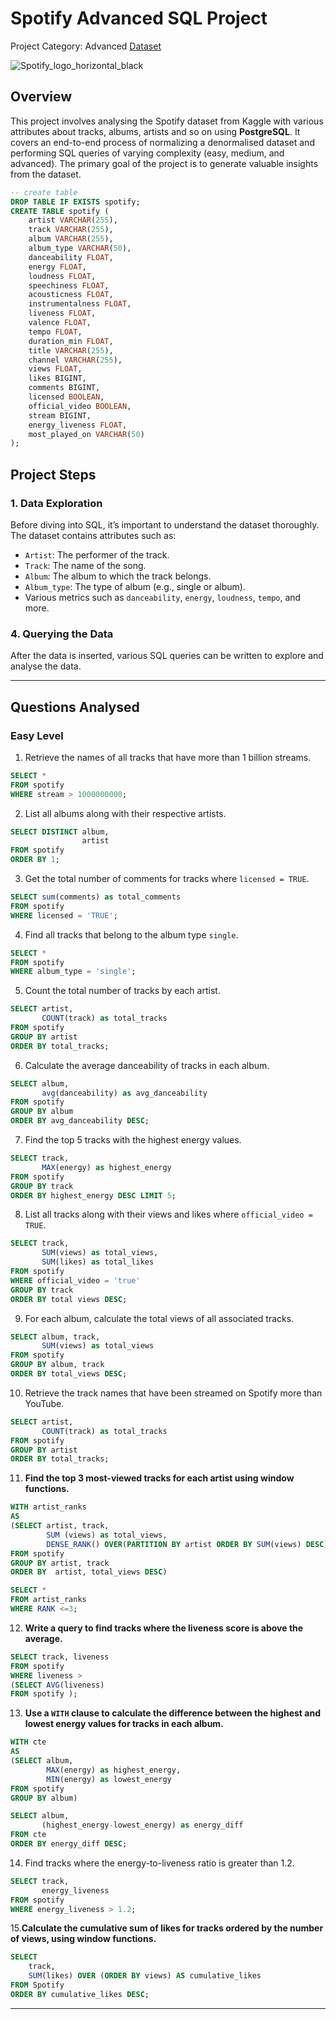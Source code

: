# Spotify Advanced SQL Project 
Project Category: Advanced
[Dataset](https://www.kaggle.com/datasets/sanjanchaudhari/spotify-dataset)

![Spotify_logo_horizontal_black](https://github.com/user-attachments/assets/6258bbd7-b2df-4312-ad76-ffaa340e3e1a)


## Overview
This project involves analysing the Spotify dataset from Kaggle with various attributes about tracks, albums, artists and so on using **PostgreSQL**. It covers an end-to-end process of normalizing a denormalised dataset and performing SQL queries of varying complexity (easy, medium, and advanced). The primary goal of the project is to generate valuable insights from the dataset.

```sql
-- create table
DROP TABLE IF EXISTS spotify;
CREATE TABLE spotify (
    artist VARCHAR(255),
    track VARCHAR(255),
    album VARCHAR(255),
    album_type VARCHAR(50),
    danceability FLOAT,
    energy FLOAT,
    loudness FLOAT,
    speechiness FLOAT,
    acousticness FLOAT,
    instrumentalness FLOAT,
    liveness FLOAT,
    valence FLOAT,
    tempo FLOAT,
    duration_min FLOAT,
    title VARCHAR(255),
    channel VARCHAR(255),
    views FLOAT,
    likes BIGINT,
    comments BIGINT,
    licensed BOOLEAN,
    official_video BOOLEAN,
    stream BIGINT,
    energy_liveness FLOAT,
    most_played_on VARCHAR(50)
);
```
## Project Steps

### 1. Data Exploration
Before diving into SQL, it’s important to understand the dataset thoroughly. The dataset contains attributes such as:
- `Artist`: The performer of the track.
- `Track`: The name of the song.
- `Album`: The album to which the track belongs.
- `Album_type`: The type of album (e.g., single or album).
- Various metrics such as `danceability`, `energy`, `loudness`, `tempo`, and more.

### 4. Querying the Data
After the data is inserted, various SQL queries can be written to explore and analyse the data.

---

## Questions Analysed

### Easy Level
1. Retrieve the names of all tracks that have more than 1 billion streams.

```sql
SELECT * 
FROM spotify 
WHERE stream > 1000000000;
```

2. List all albums along with their respective artists.

```sql
SELECT DISTINCT album, 
                artist
FROM spotify
ORDER BY 1;
```

3. Get the total number of comments for tracks where `licensed = TRUE`.

```sql
SELECT sum(comments) as total_comments
FROM spotify
WHERE licensed = 'TRUE';
```

4. Find all tracks that belong to the album type `single`.

```sql
SELECT *
FROM spotify
WHERE album_type = 'single';
```

5. Count the total number of tracks by each artist.

```sql
SELECT artist, 
       COUNT(track) as total_tracks
FROM spotify
GROUP BY artist
ORDER BY total_tracks;
```

6. Calculate the average danceability of tracks in each album.

```sql
SELECT album, 
       avg(danceability) as avg_danceability
FROM spotify
GROUP BY album
ORDER BY avg_danceability DESC;
```

7. Find the top 5 tracks with the highest energy values.

```sql
SELECT track, 
       MAX(energy) as highest_energy
FROM spotify
GROUP BY track
ORDER BY highest_energy DESC LIMIT 5;
```

8. List all tracks along with their views and likes where `official_video = TRUE`.

```sql
SELECT track, 
       SUM(views) as total_views, 
       SUM(likes) as total_likes
FROM spotify
WHERE official_video = 'true'
GROUP BY track
ORDER BY total views DESC;
```

9. For each album, calculate the total views of all associated tracks.

```sql
SELECT album, track,
       SUM(views) as total_views
FROM spotify
GROUP BY album, track
ORDER BY total_views DESC;
```

10. Retrieve the track names that have been streamed on Spotify more than YouTube.

```sql
SELECT artist, 
       COUNT(track) as total_tracks
FROM spotify
GROUP BY artist
ORDER BY total_tracks;
```

11. **Find the top 3 most-viewed tracks for each artist using window functions.**
```sql
WITH artist_ranks 
AS
(SELECT artist, track,
        SUM (views) as total_views,
        DENSE_RANK() OVER(PARTITION BY artist ORDER BY SUM(views) DESC) as RANK
FROM spotify
GROUP BY artist, track
ORDER BY  artist, total_views DESC)

SELECT *
FROM artist_ranks
WHERE RANK <=3;
```

12. **Write a query to find tracks where the liveness score is above the average.**
```sql
SELECT track, liveness
FROM spotify 
WHERE liveness >
(SELECT AVG(liveness)
FROM spotify ); 
```

13. **Use a `WITH` clause to calculate the difference between the highest and lowest energy values for tracks in each album.**
```sql
WITH cte 
AS
(SELECT album,
        MAX(energy) as highest_energy,
        MIN(energy) as lowest_energy
FROM spotify
GROUP BY album)

SELECT album,
       (highest_energy-lowest_energy) as energy_diff
FROM cte
ORDER BY energy_diff DESC;
```
   
14. Find tracks where the energy-to-liveness ratio is greater than 1.2.
```sql
SELECT track, 
       energy_liveness
FROM spotify
WHERE energy_liveness > 1.2;
```

15.**Calculate the cumulative sum of likes for tracks ordered by the number of views, using window functions.**
```sql
SELECT 
	track,
	SUM(likes) OVER (ORDER BY views) AS cumulative_likes
FROM Spotify
ORDER BY cumulative_likes DESC;
```

---

